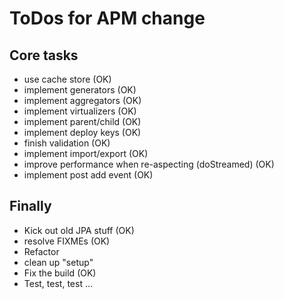 # ToDos for APM change

## Core tasks

 * use cache store (OK)
 * implement generators (OK)
 * implement aggregators (OK)
 * implement virtualizers (OK)
 * implement parent/child (OK)
 * implement deploy keys (OK)
 * finish validation (OK)
 * implement import/export (OK)
 * improve performance when re-aspecting (doStreamed) (OK)
 * implement post add event (OK)

## Finally

 * Kick out old JPA stuff (OK)
 * resolve FIXMEs (OK)
 * Refactor
 * clean up "setup"
 * Fix the build (OK)
 * Test, test, test …